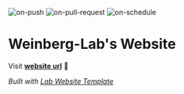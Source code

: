 
  ![on-push](../../actions/workflows/on-push.yaml/badge.svg)
  ![on-pull-request](../../actions/workflows/on-pull-request.yaml/badge.svg)
  ![on-schedule](../../actions/workflows/on-schedule.yaml/badge.svg)

  # Weinberg-Lab's Website

  Visit **[website url](#)** 🚀

  _Built with [Lab Website Template](https://greene-lab.gitbook.io/lab-website-template-docs)_
